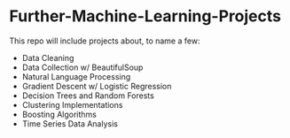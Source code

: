 # Further-Machine-Learning-Projects
This repo will include projects about, to name a few:
- Data Cleaning
- Data Collection w/ BeautifulSoup
- Natural Language Processing
- Gradient Descent w/ Logistic Regression
- Decision Trees and Random Forests
- Clustering Implementations
- Boosting Algorithms
- Time Series Data Analysis



